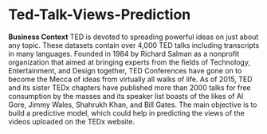 # Ted-Talk-Views-Prediction

**Business Context**
TED is devoted to spreading powerful ideas on just about any topic. These datasets contain over 4,000 TED talks including transcripts in many languages. Founded in 1984 by Richard Salman as a nonprofit organization that aimed at bringing experts from the fields of Technology, Entertainment, and Design together, TED Conferences have gone on to become the Mecca of ideas from virtually all walks of life. As of 2015, TED and its sister TEDx chapters have published more than 2000 talks for free consumption by the masses and its speaker list boasts of the likes of Al Gore, Jimmy Wales, Shahrukh Khan, and Bill Gates. The main objective is to build a predictive model, which could help in predicting the views of the videos uploaded on the TEDx website.
